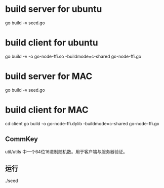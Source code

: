 # build server for ubuntu
go build -v seed.go

# build client for ubuntu
go build -v -o go-node-ffi.so -buildmode=c-shared go-node-ffi.go

# build server for MAC
go build -v seed.go

# build client for MAC
cd client
go build -o go-node-ffi.dylib -buildmode=c-shared go-node-ffi.go

## CommKey

util/utils 中一个64位16进制随机数。用于客户端与服务器验证。

## 运行

./seed 